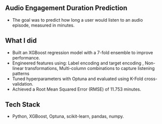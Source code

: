 
## Audio Engagement Duration Prediction
- The goal was to predict how long a user would listen to an audio episode, measured in minutes.

## What I did 
- Built an XGBoost regression model with a 7-fold ensemble to improve performance.
- Engineered features using: Label encoding and target encoding , Non-linear transformations, Multi-column combinations to capture listening patterns
- Tuned hyperparameters with Optuna and evaluated using K-Fold cross-validation.
- Achieved a Root Mean Squared Error (RMSE) of 11.753 minutes.
## Tech Stack
- Python, XGBoost, Optuna, scikit-learn, pandas, numpy.